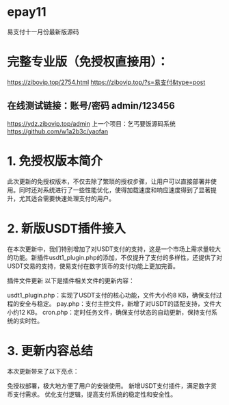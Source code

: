 # epay11
易支付十一月份最新版源码
# 完整专业版（免授权直接用）：
https://zibovip.top/2754.html
https://zibovip.top/?s=易支付&type=post
## 在线测试链接：账号/密码   admin/123456
https://ydz.zibovip.top/admin
上一个项目：乞丐要饭源码系统
https://github.com/w1a2b3c/yaofan

# 1. 免授权版本简介
此次更新的免授权版本，不仅去除了繁琐的授权步骤，让用户可以直接部署并使用。同时还对系统进行了一些性能优化，使得加载速度和响应速度得到了显著提升，尤其适合需要快速处理支付的用户。

# 2. 新版USDT插件接入
在本次更新中，我们特别增加了对USDT支付的支持，这是一个市场上需求量较大的功能。新插件usdt1_plugin.php的添加，不仅提升了支付的多样性，还提供了对USDT交易的支持，使易支付在数字货币的支付功能上更加完善。

插件文件更新
以下是插件相关文件的更新内容：

usdt1_plugin.php：实现了USDT支付的核心功能，文件大小约8 KB，确保支付过程的安全与稳定。
pay.php：支付主控文件，新增了对USDT的适配支持，文件大小约12 KB。
cron.php：定时任务文件，确保支付状态的自动更新，保持支付系统的实时性。
# 3. 更新内容总结
本次更新带来了以下亮点：

免授权部署，极大地方便了用户的安装使用。
新增USDT支付插件，满足数字货币支付需求。
优化支付逻辑，提高支付系统的稳定性和安全性。
